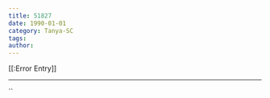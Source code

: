 ```yaml
---
title: 51827
date: 1990-01-01
category: Tanya-SC
tags: 
author: 
---
```


[[:Error Entry]]

---



``
